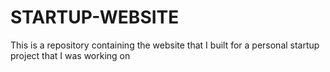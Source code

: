 # STARTUP-WEBSITE
This is a repository containing the website that I built for a personal startup project that I was working on
